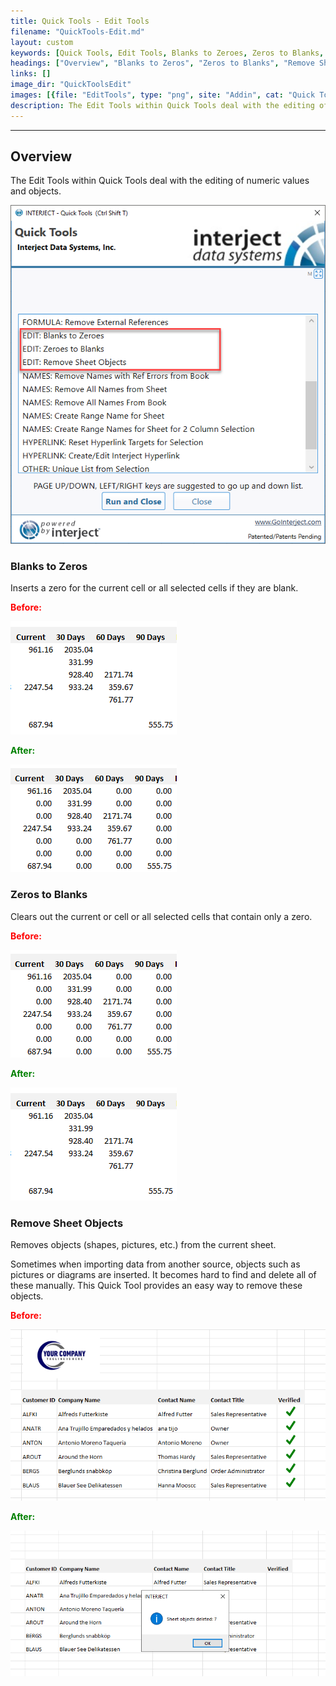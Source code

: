 ```yaml
---
title: Quick Tools - Edit Tools
filename: "QuickTools-Edit.md"
layout: custom
keywords: [Quick Tools, Edit Tools, Blanks to Zeroes, Zeros to Blanks, Remove Sheet Objects]
headings: ["Overview", "Blanks to Zeros", "Zeros to Blanks", "Remove Sheet Objects"]
links: []
image_dir: "QuickToolsEdit"
images: [{file: "EditTools", type: "png", site: "Addin", cat: "Quick Tools", sub: "", report: "", ribbon: "", config: ""}, {file: "BlanksBefore", type: "png", site: "Addin", cat: "Report", sub: "", report: "", ribbon: "", config: ""}, {file: "BlanksAfter", type: "png", site: "Addin", cat: "Report", sub: "", report: "", ribbon: "", config: ""}, {file: "BlanksAfter", type: "png", site: "Addin", cat: "Report", sub: "", report: "", ribbon: "", config: ""}, {file: "BlanksBefore", type: "png", site: "Addin", cat: "Report", sub: "", report: "", ribbon: "", config: ""}, {file: "ObjectsBefore", type: "png", site: "Addin", cat: "Report", sub: "", report: "", ribbon: "", config: ""}, {file: "ObjectsAfter", type: "png", site: "Addin", cat: "Report", sub: "", report: "", ribbon: "", config: ""}]
description: The Edit Tools within Quick Tools deal with the editing of numeric values and objects.
---
```

* * *


## Overview

The Edit Tools within Quick Tools deal with the editing of numeric values and objects.

![](/images/QuickToolsEdit/EditTools.png)
<br>

### Blanks to Zeros

Inserts a zero for the current cell or all selected cells if they are blank.

<b style='color:red;'><strong>Before:</strong></b>

![](/images/QuickToolsEdit/BlanksBefore.png)
<br>

<b style='color:green;'><strong>After:</strong></b>

![](/images/QuickToolsEdit/BlanksAfter.png)
<br>

### Zeros to Blanks

Clears out the current or cell or all selected cells that contain only a zero.

<b style='color:red;'><strong>Before:</strong></b>

![](/images/QuickToolsEdit/BlanksAfter.png)
<br>

<b style='color:green;'><strong>After:</strong></b>

![](/images/QuickToolsEdit/BlanksBefore.png)
<br>

### Remove Sheet Objects

Removes objects (shapes, pictures, etc.) from the current sheet. 

Sometimes when importing data from another source, objects such as pictures or diagrams are inserted. It becomes hard to find and delete all of these manually. This Quick Tool provides an easy way to remove these objects.

<b style='color:red;'><strong>Before:</strong></b>

![](/images/QuickToolsEdit/ObjectsBefore.png)
<br>

<b style='color:green;'><strong>After:</strong></b>

![](/images/QuickToolsEdit/ObjectsAfter.png)
<br>

